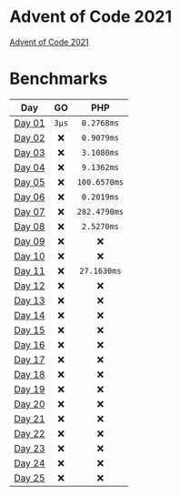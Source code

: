 # Advent of Code 2021

[Advent of Code 2021](https://adventofcode.com/2021)

# Benchmarks

| Day | GO | PHP |
|:-------------:|:-------------:|:-------------:|
| [Day 01](Day_01) | `3μs` | `0.2768ms` |
| [Day 02](Day_02) | :x: | `0.9079ms` |
| [Day 03](Day_03) | :x: | `3.1080ms` |
| [Day 04](Day_04) | :x: | `9.1362ms` |
| [Day 05](Day_05) | :x: | `100.6570ms` |
| [Day 06](Day_06) | :x: | `0.2019ms` |
| [Day 07](Day_07) | :x: | `282.4790ms` |
| [Day 08](Day_08) | :x: | `2.5270ms` |
| [Day 09](Day_09) | :x: | :x: |
| [Day 10](Day_10) | :x: | :x: |
| [Day 11](Day_11) | :x: | `27.1630ms` |
| [Day 12](Day_12) | :x: | :x: |
| [Day 13](Day_13) | :x: | :x: |
| [Day 14](Day_14) | :x: | :x: |
| [Day 15](Day_15) | :x: | :x: |
| [Day 16](Day_16) | :x: | :x: |
| [Day 17](Day_17) | :x: | :x: |
| [Day 18](Day_18) | :x: | :x: |
| [Day 19](Day_19) | :x: | :x: |
| [Day 20](Day_20) | :x: | :x: |
| [Day 21](Day_21) | :x: | :x: |
| [Day 22](Day_22) | :x: | :x: |
| [Day 23](Day_23) | :x: | :x: |
| [Day 24](Day_24) | :x: | :x: |
| [Day 25](Day_25) | :x: | :x: |
